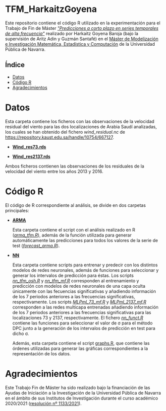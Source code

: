 # TFM_HarkaitzGoyena
Este repositorio contiene el código R utilizado en la experimentación para el Trabajo de Fin de Máster [_"Predicciones a corto plazo en series
temporales de alta frecuencia"_](https://github.com/spatialstatisticsupna/TFM_HarkaitzGoyena/blob/main/tfm_Harkaitzgoyena.pdf) realizado por Harkaitz Goyena Baroja (bajo la supervisión de Aritz Adin y Guzmán Santafé) en el [Máster de Modelización e Investigación Matemática, Estadística y Computación](https://www.unavarra.es/sites/masteres/ciencias/modelizacion-invest-matematica/presentacion.html) de la Universidad Pública de Navarra.


## Índice

- [Datos](#Datos)
- [Código R](#Código-r)
- [Agradecimientos](#Agradecimientos)

# Datos

Esta carpeta contiene los ficheros con las observaciones de la velocidad residual del viento para las dos localizaciones de Arabia Saudí analizadas, los cuales se han obtenido del fichero *wind_residual.nc* de https://repository.kaust.edu.sa/handle/10754/667127.

- [**Wind_res73.rds**](https://github.com/spatialstatisticsupna/TFM_HarkaitzGoyena/blob/main/Datos/Wind_res73.rds)
  
- [**Wind_res2137.rds**](https://github.com/spatialstatisticsupna/TFM_HarkaitzGoyena/blob/main/Datos/Wind_res2137.rds)

Ambos ficheros contienen las observaciones de los residuales de la velocidad del viento entre los años 2013 y 2016.

# Código R
El código de R correspondiente al análisis, se divide en dos carpetas principales:

- [**ARMA**](https://github.com/spatialstatisticsupna/TFM_HarkaitzGoyena/blob/main/R/ARMA)

  Esta carpeta contiene el script con el análisis realizado en R ([*arma_tfm.R*](https://github.com/spatialstatisticsupna/TFM_HarkaitzGoyena/blob/master/R/ARMA/arma_tfm.R)), además de la función utilizada para generar automáticamente las predicciones para todos los valores de la serie de test ([*forecast_arma.R*](https://github.com/spatialstatisticsupna/TFM_HarkaitzGoyena/blob/master/R/ARMA/forecast_arma.R)).
  
- [**NN**](https://github.com/spatialstatisticsupna/TFM_HarkaitzGoyena/blob/main/R/NN)

  Esta carpeta contiene scripts para entrenar y predecir con los distintos modelos de redes neuronales, además de funciones para seleccionar y generar los intervalos de predicción para éstas. Los scripts [*nn_tfm_osh.R*](https://github.com/spatialstatisticsupna/TFM_HarkaitzGoyena/blob/master/R/NN/nn_tfm_osh.R) y [*nn_tfm_mf.R*](https://github.com/spatialstatisticsupna/TFM_HarkaitzGoyena/blob/master/R/NN/nn_tfm_mf.R) corresponden al entrenamiento y predicción con modelos de redes neuronales de una capa oculta únicamente con las fecuencias significativas y añadiendo información de los 7 periodos anteriores a las frecuencias significativas, respectivamente. Los scripts [*MLPml_73_mf.R*](https://github.com/spatialstatisticsupna/TFM_HarkaitzGoyena/blob/master/R/NN/MLPml_73_mf.R) y [*MLPml_2137_mf.R*](https://github.com/spatialstatisticsupna/TFM_HarkaitzGoyena/blob/master/R/NN/MLPml_2137_mf.R) corresponden a las redes multicapa entrenadas añadiendo información de los 7 periodos anteriores a las frecuencias significativas para las localizaciones 73 y 2137, respectivamente. El fichero [*nn_funct.R*](https://github.com/spatialstatisticsupna/TFM_HarkaitzGoyena/blob/master/R/NN/nn_funct.R) contiene las funciones para seleccionar el valor de &sigma; para el método DPC junto a la generación de los intervalos de predicción en test para dicho &sigma;.
  
  Además, esta carpeta contiene el script [graphs.R](https://github.com/spatialstatisticsupna/TFM_HarkaitzGoyena/blob/main/R/graphs.r), que contiene las órdenes utilizadas para generar las gráficas correspondientes a la representación de los datos.
  
# Agradecimientos
Este Trabajo Fin de Máster ha sido realizado bajo la financiación de las Ayudas de Iniciación a la Investigación de la Universidad Pública de Navarra en el ámbito de sus Institutos de Investigación durante el curso académico 2020/2021 ([resolución nº 1133/2021](https://sedeelectronica.unavarra.es/digitalAssets/252/252770_100000Res.-1133-Iniciacion-investigacion.pdf)).
